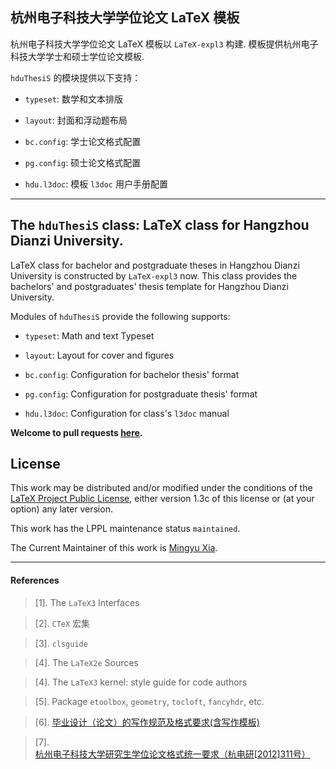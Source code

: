 ## 杭州电子科技大学学位论文 LaTeX 模板

杭州电子科技大学学位论文 LaTeX 模板以 `LaTeX-expl3` 构建.
模板提供杭州电子科技大学学士和硕士学位论文模板.

`hduThesiS` 的模块提供以下支持：

- `typeset`: 数学和文本排版

- `layout`: 封面和浮动题布局

- `bc.config`: 学士论文格式配置

- `pg.config`: 硕士论文格式配置

- `hdu.l3doc`: 模板 `l3doc` 用户手册配置

---

## The `hduThesiS` class: LaTeX class for Hangzhou Dianzi University.

LaTeX class for bachelor and postgraduate theses in Hangzhou Dianzi University
is constructed by `LaTeX-expl3` now. This class provides the bachelors' and
postgraduates' thesis template for Hangzhou Dianzi University.

Modules of `hduThesiS` provide the following supports:

- `typeset`: Math and text Typeset

- `layout`: Layout for cover and figures

- `bc.config`: Configuration for bachelor thesis' format

- `pg.config`: Configuration for postgraduate thesis' format

- `hdu.l3doc`: Configuration for class's `l3doc` manual

**Welcome to pull requests [here](https://github.com/xiamyphys/hduthesis).**

## License

This work may be distributed and/or modified under the conditions of the [LaTeX Project Public License](http://www.latex-project.org/lppl.txt), either version 1.3c of this license or (at your option) any later version.

This work has the LPPL maintenance status `maintained`.

The Current Maintainer of this work is [Mingyu Xia](https://www.ctan.org/author/xia-my).

---

#### References

> [1]. The `LaTeX3` Interfaces

> [2]. `CTeX` 宏集

> [3]. `clsguide`

> [4]. The `LaTeX2e` Sources

> [4]. The `LaTeX3` kernel: style guide for code authors

> [5]. Package `etoolbox`, `geometry`, `tocloft`, `fancyhdr`, etc.

> [6]. [毕业设计（论文）的写作规范及格式要求(含写作模板)](https://jwc.hdu.edu.cn/2022/0428/c4555a153813/page.htm)

> [7]. [杭州电子科技大学研究生学位论文格式统一要求（杭电研[2012]311号）](https://grs.hdu.edu.cn/2013/0507/c1730a51754/page.htm)
